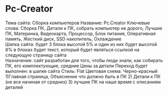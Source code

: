 # Pc-Creator
Тема сайта: Сборка компьютеров
Название: Pc.Creator
Ключевые слова: Сборка ПК, Детали к ПК, собрать компьютер не дорого, Лучшие ПК, Материнка, Видеокарта, Процессор, Блок питания, Оперативная память, Жесткий диск, SSD накопитель, Охлаждение                                                       
Шапка сайта: будет 3 блока высотой 5% и один из них будет высотой 8% в блоках будет текст, который будет являться ссылкой на следующую страницу сайта     
Назначение: сайт разработан для того, чтобы люди знали, как собирать ПК, его комплектующие, средние Цены за детали
Переход будет выполнен: в шапке сайта
Стиль: Flat
Цветовая схема: Черно-красный 
1)Главная страница, Объяснение что должно быть в ПК
2) Детали к ПК (не все начиная от средних)
3) лучшие ПК на наше время с описанием деталей
